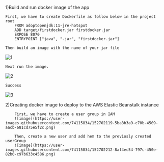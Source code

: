 1)Build and run docker image of the app
    
    First, we have to create Dockerfile as follow below in the project root
        FROM adoptopenjdk:11-jre-hotspot
        ADD target/firstdocker.jar firstdocker.jar
        EXPOSE 8070
        ENTRYPOINT ["java", "-jar", "firstdocker.jar"]
        
    Then build an image with the name of your jar file
    
![1](https://user-images.githubusercontent.com/74115834/152702670-9bb87e0f-9c0d-4b91-a332-f1c5044c3133.png)


    Next run the image.
![2](https://user-images.githubusercontent.com/74115834/152702718-777e1014-3dd3-4f0e-a453-304f3eb73087.png)


    Success
![3](https://user-images.githubusercontent.com/74115834/152702756-446efe28-a4cb-41f0-b6df-0add4bfc9023.png)


2)Creating docker image to deploy to the AWS Elastic Beanstalk instance


        First, we have to create a user group in IAM
        ![image](https://user-images.githubusercontent.com/74115834/152702119-5ba8b3a9-c70b-4509-aacb-681cd75e5f2c.png)
        
        Then, create a new user and add hem to the previosly created userGroup
        ![image](https://user-images.githubusercontent.com/74115834/152702212-8af4ec54-797c-450e-82b0-c97b633c4586.png)
        
        


